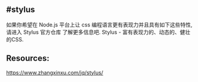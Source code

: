 #stylus
---
如果你希望在 Node.js 平台上让 css 编程语言更有表现力并且具有如下这些特性,请进入 Stylus 官方仓库 了解更多信息吧.
Stylus - 富有表现力的、动态的、健壮的CSS.
## Resources:
https://www.zhangxinxu.com/jq/stylus/